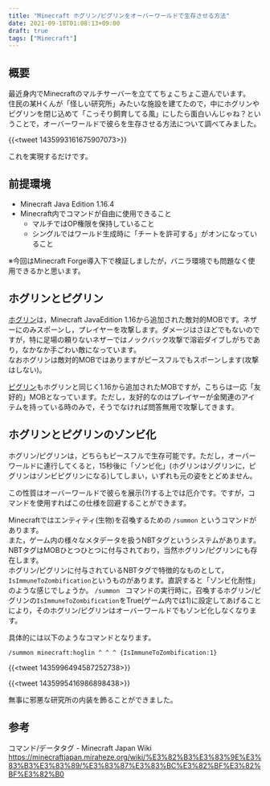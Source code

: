 ```yaml
---
title: "Minecraft ホグリン/ピグリンをオーバーワールドで生存させる方法"
date: 2021-09-18T01:08:13+09:00
draft: true
tags: ["Minecraft"]
---
```


## 概要
最近身内でMinecraftのマルチサーバーを立ててちょこちょこ遊んでいます。  
住民の某Hくんが「怪しい研究所」みたいな施設を建てたので，中にホグリンやピグリンを閉じ込めて「こっそり飼育してる風」にしたら面白いんじゃね？ということで，オーバーワールドで彼らを生存させる方法について調べてみました。

{{<tweet  1435993161675907073>}}

これを実現するだけです。

## 前提環境
* Minecraft Java Edition 1.16.4
* Minecraft内でコマンドが自由に使用できること
  * マルチではOP権限を保持していること
  * シングルではワールド生成時に「チートを許可する」がオンになっていること

※今回はMinecraft Forge導入下で検証しましたが，バニラ環境でも問題なく使用できるかと思います。

## ホグリンとピグリン
[ホグリン](https://minecraft.fandom.com/ja/wiki/%E3%83%9B%E3%82%B0%E3%83%AA%E3%83%B3)は，Minecraft JavaEdition 1.16から追加された敵対的MOBです。ネザーにのみスポーンし，プレイヤーを攻撃します。ダメージはさほどでもないのですが，特に足場の頼りないネザーではノックバック攻撃で溶岩ダイブしがちであり，なかなか手ごわい敵になっています。  
なおホグリンは敵対的MOBではありますがピースフルでもスポーンします(攻撃はしない)。

[ピグリン](https://minecraft.fandom.com/ja/wiki/%E3%83%94%E3%82%B0%E3%83%AA%E3%83%B3)もホグリンと同じく1.16から追加されたMOBですが，こちらは一応「友好的」MOBとなっています。ただし，友好的なのはプレイヤーが金関連のアイテムを持っている時のみで，そうでなければ問答無用で攻撃してきます。

## ホグリンとピグリンのゾンビ化
ホグリン/ピグリンは，どちらもピースフルで生存可能です。ただし，オーバーワールドに連行してくると，15秒後に「ゾンビ化」(ホグリンはゾグリンに，ピグリンはゾンビピグリンになる)してしまい，いずれも元の姿をとどめません。

この性質はオーバーワールドで彼らを展示(?)する上では厄介です。ですが，コマンドを使用すればこの仕様を回避することができます。

Minecraftではエンティティ(生物)を召喚するための ```/summon``` というコマンドがあります。  
また，ゲーム内の様々なメタデータを扱うNBTタグというシステムがあります。
NBTタグはMOBひとつひとつに付与されており，当然ホグリン/ピグリンにも存在します。  
ホグリン/ピグリンに付与されているNBTタグで特徴的なものとして，```IsImmuneToZombification```というものがあります。直訳すると「ゾンビ化耐性」のような感じでしょうか。   ```/summon ``` コマンドの実行時に，召喚するホグリン/ピグリンの```IsImmuneToZombification```をTrue(ゲーム内では1)に設定してあげることにより，そのホグリン/ピグリンはオーバーワールドでもゾンビ化しなくなります。

具体的には以下のようなコマンドとなります。

```
/summon minecraft:hoglin ^ ^ ^ {IsImmuneToZombification:1}
```

{{<tweet  1435996494587252738>}}

{{<tweet  1435995416986898438>}}

無事に邪悪な研究所の内装を飾ることができました。
## 参考

コマンド/データタグ - Minecraft Japan Wiki
https://minecraftjapan.miraheze.org/wiki/%E3%82%B3%E3%83%9E%E3%83%B3%E3%83%89/%E3%83%87%E3%83%BC%E3%82%BF%E3%82%BF%E3%82%B0
